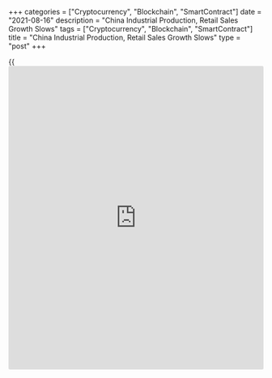 +++
categories = ["Cryptocurrency", "Blockchain", "SmartContract"]
date = "2021-08-16"
description = "China Industrial Production, Retail Sales Growth Slows"
tags = ["Cryptocurrency", "Blockchain", "SmartContract"]
title = "China Industrial Production, Retail Sales Growth Slows"
type = "post"
+++

{{<iframe id="large-banner" src="https://www.bounty.group/#slide=9.0" width="100%" height="600" scrolling="no" style="border: 0px solid rgb(216, 221, 230); border-radius: 3px;">}}

China's industrial production and retail sales growth slowed in July,
suggesting a slowdown in the economic recovery amid new COVID-19
outbreaks and supply chain disruption.

Industrial production growth slowed to 6.4 percent in July from 8.3
percent a month ago, data from the National Bureau of Statistics
revealed Monday. Output was expected to gain 7.8 percent.

Retail sales grew at a slower pace of 8.5 percent on a yearly basis,
following a 12.1 percent rise in June. This was also weaker than the
economists' forecast of 11.5 percent.

During January to July, fixed asset investment increased 10.3 percent
from the same period last year. Economists had expected an annual growth
of 11.3 percent after gaining 12.6 percent in January to June.

The unemployment rate climbed to 5.1 percent in July from 5 percent in
June.

The slowdown partly reflects disruptions to consumer activity due to the
recent virus flare-up and flooding in central China, Julian Evans-
Pritchard and Sheana Yue, economists at Capital Economics, said.  
  
But investment spending and industrial activity, which are less
sensitive to virus restrictions, also weakened markedly, suggesting that
tighter credit conditions are biting, they noted.

The drop back in consumption should reverse once the virus situation is
brought under control and restrictions are lifted, the economist added.
But the slowdown elsewhere will deepen over the rest of the year.

For comments and feedback [contact](https://www.playgroundfx.com/contact/): editorial@rtt[news](https://www.letsplayfx.com/blog/forex-news-website/).com

[Economic News][1]

 **What parts of the world are seeing the best (and worst) economic
performances lately? Click[here][2] to check out our [Econ Scorecard][2]
and find out! See up-to-the-moment [ranking](https://www.playgroundfx.com/blog/crypto-exchange-ranking/)s for the best and worst
performers in [GDP][2], [unemployment rate][3], [inflation][4] and much
more.**

   1. www.rtt[news](https://www.letsplayfx.com/blog/forex-news-website/).com/Content/EconomicNews.aspx
   2. www.rtt[news](https://www.letsplayfx.com/blog/forex-news-website/).com/economic-scorecard/world-rank/GDP/highest-performance.aspx
   3. www.rtt[news](https://www.letsplayfx.com/blog/forex-news-website/).com/economic-scorecard/world-rank/unemployment-rate/lowest-performance.aspx
   4. www.rtt[news](https://www.letsplayfx.com/blog/forex-news-website/).com/economic-scorecard/world-rank/CPI/highest-performance.aspx